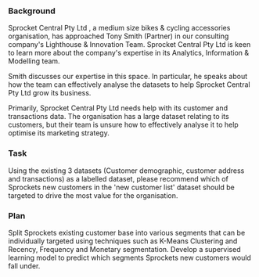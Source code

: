 ### Background
Sprocket Central Pty Ltd , a medium size bikes & cycling accessories organisation, has approached Tony Smith (Partner) in our consulting company's Lighthouse & Innovation Team. Sprocket Central Pty Ltd is keen to learn more about the company's expertise in its Analytics, Information & Modelling team.

Smith discusses our expertise in this space. In particular, he speaks about how the team can effectively analyse the datasets to help Sprocket Central Pty Ltd grow its business.

Primarily, Sprocket Central Pty Ltd needs help with its customer and transactions data. The organisation has a large dataset relating to its customers, but their team is unsure how to effectively analyse it to help optimise its marketing strategy.

### Task
Using the existing 3 datasets (Customer demographic, customer address and transactions) as a labelled dataset, please recommend which of Sprockets new customers in the 'new customer list' dataset should be targeted to drive the most value for the organisation.

### Plan
Split Sprockets existing customer base into various segments that can be individually targeted using techniques such as K-Means Clustering and Recency, Frequency and Monetary segmentation.
Develop a supervised learning model to predict which segments Sprockets new customers would fall under.
